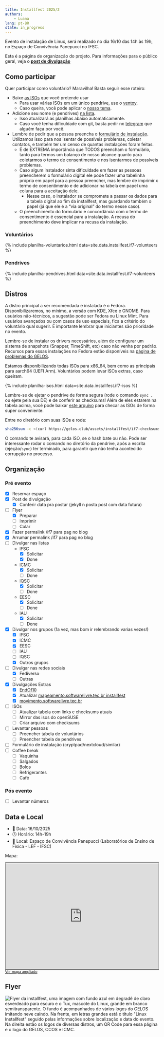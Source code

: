```yaml
---
title: Installfest 2025/2
authors:
    - Luana
lang: pt-BR
state: in_progress
---
```


Evento de instalação de Linux, será realizado no dia 16/10 das 14h às 19h, no Espaço de Convivência Panepucci no IFSC.

Esta é a página de organização do projeto. Para informações para o público geral, veja o [**post de divulgação**](/2025/09/25/installfest-2025-2.html)

## Como participar

Quer participar como voluntário? Maravilha! Basta seguir esse roteiro:

- Baixe [as ISOs](#distros) que você pretende usar
    - Para usar várias ISOs em um único pendrive, use o [ventoy](https://ventoy.net).
    - Caso queira, você pode aplicar o [nosso tema](https://github.com/gelos-icmc/tema-ventoy).
- Adicione seu nome (e pendrives) [na lista](https://github.com/gelos-icmc/monorepo/blob/main/site/src/_data/installfest/if7-volunteers.yml).
    - Isso atualizará as planilhas abaixo automaticamente.
    - Caso você tenha dificuldade com git, basta pedir no [telegram](https://telegram.gelos.club) que alguém faça por você.
- Lembre de pedir que a pessoa preencha o [formulário de instalação](https://cryptpad.fr/form/#/2/form/view/v1J3EUGmt-HAiwcnM1Z2uRVW9FwT9YQw8gw+4x19Oiw/). Utilizamos isso para nos isentar de possíveis problemas, coletar contatos, e também ter um censo de quantas instalações foram feitas.
  - É de EXTREMA importância que TODOS preencham o formulário, tanto para termos um balanço de nosso alcance quanto para coletarmos o termo de consentimento e nos isentarmos de possíveis problemas.
  - Caso algum instalador sinta dificuldade em fazer as pessoas preencherem o formulário digital ele pode fazer uma tabelinha própria em papel para a pessoa preencher, mas lembre de imprimir o termo de consentimento e de adicionar na tabela em papel uma coluna para a aceitação dele.
    - Nesse caso, o instalador se compromete a passar os dados para a tabela digital ao fim da installfest, mas guardando também o papel (já que ele é a “via original” do termo nesse caso).
  - O preenchimento do formulário e concordância com o termo de consentimento é essencial para a instalação. A recusa do preenchimento deve implicar na recusa da instalação.


### Voluntários

{% include planilha-voluntarios.html data=site.data.installfest.if7-volunteers %}

### Pendrives

{% include planilha-pendrives.html data=site.data.installfest.if7-volunteers %}


## Distros

A distro principal a ser recomendada e instalada é o Fedora.
Disponibilizaremos, no mínimo, a versão com KDE, Xfce e GNOME. Para usuários
não-técnicos, a sugestão pode ser Fedora ou Linux Mint. Para usuários
avançados ou com casos de uso especiais, fica a critério do voluntário qual sugerir. É importante lembrar
que iniciantes são prioridade no evento.

Lembre-se de instalar os drivers necessários, além de configurar um sistema 
de snapshots (Snapper, TimeShift, etc) caso não venha por padrão. Recursos para 
essas instalações no Fedora estão disponíveis na 
[página de problemas do GELOS](https://gelos.club/pobremas).

Estamos disponibilizando todas ISOs para x86_64, bem como as
principais para aarch64 (UEFI Arm). Voluntários podem levar ISOs extras,
caso queiram.

{% include planilha-isos.html data=site.data.installfest.if7-isos %}

Lembre-se de ejetar o pendrive de forma 
segura (rode o comando `sync .` ou ejete pela sua DE) e de conferir as checksums! 
Além de eles estarem na tabela acima, você pode
baixar [este arquivo](/assets/installfest/if7-checksums.sha256) para checar as ISOs de
forma super conveniente.

Entre no diretório com suas ISOs e rode:

```bash
sha256sum -c <(curl https://gelos.club/assets/installfest/if7-checksums.sha256)
```

O comando te avisará, para cada ISO, se o hash bate ou não. Pode
ser interessante rodar o comando no diretório da pendrive, após a escrita (ejeção/`sync`) ter terminado, para garantir que não tenha acontecido corrupção no processo.

## Organização

### Pré evento

- [x] Reservar espaço
- [x] Post de divulgação
    - [x] Conferir data pra postar (jekyll n posta post com data futura)
- [ ] Flyer
    - [x] Preparar
    - [ ] Imprimir
    - [ ] Colar
- [x] Fazer permalink /if7 para pag no blog
- [x] Arrumar permalink /if7 para pag no blog
- [ ] Divulgar nas listas
    - IFSC
      - [x] Solicitar
      - [x] Done
    - ICMC
      - [x] Solicitar
      - [ ] Done
    - IQSC
      - [x] Solicitar
      - [ ] Done
    - EESC
      - [x] Solicitar
      - [ ] Done
    - IAU
      - [x] Solicitar
      - [ ] Done
- [x] Divulgar nos grupos (1a vez, mas bom ir relembrando varias vezes!)
    - [x] IFSC
    - [x] ICMC
    - [x] EESC
    - [ ] IAU
    - [ ] IQSC
    - [x] Outros grupos
- [ ] Divulgar nas redes sociais
    - [x] Fediverso
    - [ ] Outras
- [x] Divulgações Extras
    - [x] [EndOf10](https://endof10.org/events/)
    - [x] Atualizar [mapeamento.softwarelivre.tec.br installfest](https://mapeamento.softwarelivre.tec.br/locais/gelos-linux-installfest/)
    - [x] [movimento.softwarelivre.tec.br](https://movimento.softwarelivre.tec.br/eventos/)
- [ ] ISOs
    - [ ] Atualizar tabela com links e checksums atuais
    - [ ] Mirror das isos do openSUSE
    - [ ] Criar arquivo com checksums
- [ ] Levantar pessoas
    - [ ] Preencher tabela de voluntários
    - [ ] Preencher tabela de pendrives
- [ ] Formulário de instalação (cryptpad/nextcloud/similar)
- [ ] Coffee break
    - [ ] Vaquinha
    - [ ] Salgados
    - [ ] Bolos
    - [ ] Refrigerantes
    - [ ] Café

### Pós evento

- [ ] Levantar números

## Data e Local

- 📅 Data: 16/10/2025
- 🕒 Horário: 14h-19h
- 📍 Local: Espaço de Convivência Panepucci (Laboratórios de Ensino de Física - LEF - IFSC)

Mapa:

<iframe height="350" src="https://www.openstreetmap.org/export/embed.html?bbox=-47.89995610713959%2C-22.00916843492556%2C-47.89593011140824%2C-22.00697511320812&amp;layer=mapnik&amp;marker=-22.008071778308917%2C-47.89794445037842" style="border: 1px solid black; width: 100%"></iframe><br/><small><a href="https://www.openstreetmap.org/?mlat=-22.008072&amp;mlon=-47.897944#map=19/-22.008072/-47.897943&amp;layers=N">Ver mapa ampliado</a></small>

## Flyer

![Flyer da installfest, uma imagem com fundo azul em degradê de claro esverdeado para escuro e o Tux, mascote do Linux, grande em branco semitransparente. O fundo é acompanhados de vários logos do GELOS imitando neve caindo. Na frente, em letras grandes está o título "Linux Installfest" seguido pelas informações sobre localização e data do evento. Na direita estão os logos de diversas distros, um QR Code para essa página e o logo do GELOS, CCOS e ICMC.](/assets/static/installfest/GELOS-Installfest-2025-2.png)
